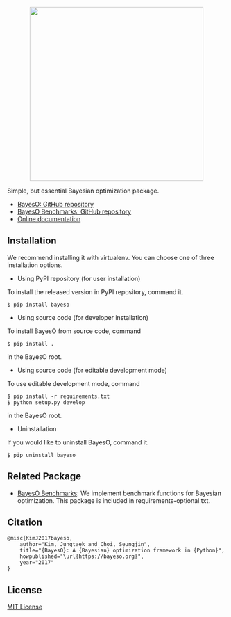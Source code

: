 <p align="center">
<img src="logo_bayeso_capitalized.svg" width="400" />
</p>

Simple, but essential Bayesian optimization package.

* [BayesO: GitHub repository](https://github.com/jungtaekkim/bayeso)
* [BayesO Benchmarks: GitHub repository](https://github.com/jungtaekkim/bayeso-benchmarks)
* [Online documentation](https://bayeso.readthedocs.io)

## Installation
We recommend installing it with virtualenv.
You can choose one of three installation options.

* Using PyPI repository (for user installation)

To install the released version in PyPI repository, command it.

```shell
$ pip install bayeso
```

* Using source code (for developer installation)

To install BayesO from source code, command

```shell
$ pip install .
```
in the BayesO root.

* Using source code (for editable development mode)

To use editable development mode, command

```shell
$ pip install -r requirements.txt
$ python setup.py develop
```
in the BayesO root.

* Uninstallation

If you would like to uninstall BayesO, command it.

```shell
$ pip uninstall bayeso
```

## Related Package
* [BayesO Benchmarks](https://github.com/jungtaekkim/bayeso-benchmarks): We implement benchmark functions for Bayesian optimization. This package is included in requirements-optional.txt.

## Citation
```
@misc{KimJ2017bayeso,
    author="Kim, Jungtaek and Choi, Seungjin",
    title="{BayesO}: A {Bayesian} optimization framework in {Python}",
    howpublished="\url{https://bayeso.org}",
    year="2017"
}
```

## License
[MIT License](https://github.com/jungtaekkim/bayeso/blob/main/LICENSE)
